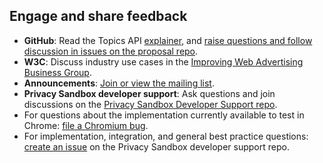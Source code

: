 ## Engage and share feedback

- **GitHub**: Read the Topics API [explainer](https://github.com/jkarlin/topics), and [raise questions and follow discussion in issues on the proposal repo](https://github.com/jkarlin/topics/issues).
- **W3C**: Discuss industry use cases in the [Improving Web Advertising Business Group](https://www.w3.org/community/web-adv/participants).
- **Announcements**: [Join or view the mailing list](http://groups.google.com/a/chromium.org/g/topics-api-announce).
- **Privacy Sandbox developer support**: Ask questions and join discussions on the [Privacy Sandbox Developer Support repo](https://github.com/GoogleChromeLabs/privacy-sandbox-dev-support).
- For questions about the implementation currently available to test in 
Chrome: [file a Chromium bug](https://bugs.chromium.org/p/chromium/issues/list?q=topics).
- For implementation, integration, and general best practice questions: 
[create an issue](https://github.com/GoogleChromeLabs/privacy-sandbox-dev-support) on the Privacy Sandbox developer support repo.